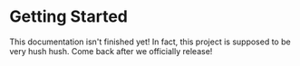# Getting Started

This documentation isn't finished yet! In fact, this project is supposed to be very hush hush. Come back after we officially release!
